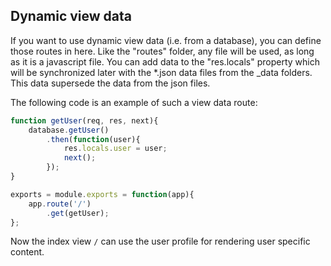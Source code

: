 ## Dynamic view data

If you want to use dynamic view data (i.e. from a database), you can define those routes in here. Like the "routes" folder, any file will be used, as long as it is a javascript file. You can add data to the "res.locals" property which will be synchronized later with the *.json data files from the _data folders. This data supersede the data from the json files.

The following code is an example of such a view data route:
```javascript
function getUser(req, res, next){
    database.getUser()
        .then(function(user){
            res.locals.user = user;
            next();
        });
}

exports = module.exports = function(app){
    app.route('/')
        .get(getUser);
};
```

Now the index view `/` can use the user profile for rendering user specific content.
